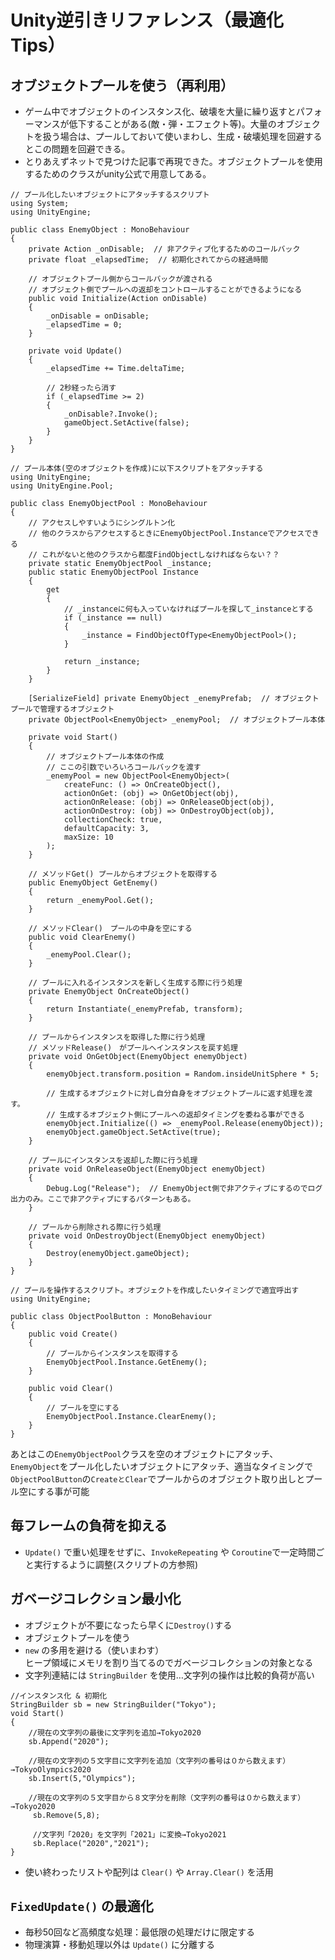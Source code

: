 # Unity逆引きリファレンス（最適化Tips）

## オブジェクトプールを使う（再利用）

- ゲーム中でオブジェクトのインスタンス化、破壊を大量に繰り返すとパフォーマンスが低下することがある(敵・弾・エフェクト等)。大量のオブジェクトを扱う場合は、プールしておいて使いまわし、生成・破壊処理を回避するとこの問題を回避できる。
- とりあえずネットで見つけた記事で再現できた。オブジェクトプールを使用するためのクラスがunity公式で用意してある。

```
// プール化したいオブジェクトにアタッチするスクリプト
using System;
using UnityEngine;

public class EnemyObject : MonoBehaviour
{
    private Action _onDisable;  // 非アクティブ化するためのコールバック
    private float _elapsedTime;  // 初期化されてからの経過時間

    // オブジェクトプール側からコールバックが渡される
    // オブジェクト側でプールへの返却をコントロールすることができるようになる
    public void Initialize(Action onDisable)
    {
        _onDisable = onDisable;
        _elapsedTime = 0;
    }

    private void Update()
    {
        _elapsedTime += Time.deltaTime;

        // 2秒経ったら消す
        if (_elapsedTime >= 2)
        {
            _onDisable?.Invoke();
            gameObject.SetActive(false);
        }
    }
}
```

```
// プール本体(空のオブジェクトを作成)に以下スクリプトをアタッチする
using UnityEngine;
using UnityEngine.Pool;

public class EnemyObjectPool : MonoBehaviour
{
    // アクセスしやすいようにシングルトン化
    // 他のクラスからアクセスするときにEnemyObjectPool.Instanceでアクセスできる
    // これがないと他のクラスから都度FindObjectしなければならない？？
    private static EnemyObjectPool _instance;
    public static EnemyObjectPool Instance
    {
        get
        {
            // _instanceに何も入っていなければプールを探して_instanceとする
            if (_instance == null)
            {
                _instance = FindObjectOfType<EnemyObjectPool>();
            }

            return _instance;
        }
    }

    [SerializeField] private EnemyObject _enemyPrefab;  // オブジェクトプールで管理するオブジェクト
    private ObjectPool<EnemyObject> _enemyPool;  // オブジェクトプール本体

    private void Start()
    {
        // オブジェクトプール本体の作成
        // ここの引数でいろいろコールバックを渡す
        _enemyPool = new ObjectPool<EnemyObject>(
            createFunc: () => OnCreateObject(),
            actionOnGet: (obj) => OnGetObject(obj),
            actionOnRelease: (obj) => OnReleaseObject(obj),
            actionOnDestroy: (obj) => OnDestroyObject(obj),
            collectionCheck: true,
            defaultCapacity: 3,
            maxSize: 10
        );
    }

    // メソッドGet() プールからオブジェクトを取得する　
    public EnemyObject GetEnemy()
    {
        return _enemyPool.Get();
    }

    // メソッドClear()　プールの中身を空にする
    public void ClearEnemy()
    {
        _enemyPool.Clear();
    }

    // プールに入れるインスタンスを新しく生成する際に行う処理
    private EnemyObject OnCreateObject()
    {
        return Instantiate(_enemyPrefab, transform);
    }

    // プールからインスタンスを取得した際に行う処理
    // メソッドRelease()　がプールへインスタンスを戻す処理
    private void OnGetObject(EnemyObject enemyObject)
    {
        enemyObject.transform.position = Random.insideUnitSphere * 5;

        // 生成するオブジェクトに対し自分自身をオブジェクトプールに返す処理を渡す。
        // 生成するオブジェクト側にプールへの返却タイミングを委ねる事ができる
        enemyObject.Initialize(() => _enemyPool.Release(enemyObject));
        enemyObject.gameObject.SetActive(true);
    }

    // プールにインスタンスを返却した際に行う処理
    private void OnReleaseObject(EnemyObject enemyObject)
    {
        Debug.Log("Release");  // EnemyObject側で非アクティブにするのでログ出力のみ。ここで非アクティブにするパターンもある。
    }

    // プールから削除される際に行う処理
    private void OnDestroyObject(EnemyObject enemyObject)
    {
        Destroy(enemyObject.gameObject);
    }
}
```

```
// プールを操作するスクリプト。オブジェクトを作成したいタイミングで適宜呼出す
using UnityEngine;

public class ObjectPoolButton : MonoBehaviour
{
    public void Create()
    {
        // プールからインスタンスを取得する
        EnemyObjectPool.Instance.GetEnemy();
    }

    public void Clear()
    {
        // プールを空にする
        EnemyObjectPool.Instance.ClearEnemy();
    }
}
```

あとはこの`EnemyObjectPool`クラスを空のオブジェクトにアタッチ、`EnemyObject`をプール化したいオブジェクトにアタッチ、適当なタイミングで`ObjectPoolButton`の`CreateとClear`でプールからのオブジェクト取り出しとプール空にする事が可能

## 毎フレームの負荷を抑える

- `Update()` で重い処理をせずに、`InvokeRepeating` や `Coroutine`で一定時間ごと実行するように調整(スクリプトの方参照)

## ガベージコレクション最小化

- オブジェクトが不要になったら早くに`Destroy()`する
- オブジェクトプールを使う
- `new` の多用を避ける（使いまわす）  
ヒープ領域にメモリを割り当てるのでガベージコレクションの対象となる
- 文字列連結には `StringBuilder` を使用…文字列の操作は比較的負荷が高い
```
//インスタンス化 & 初期化
StringBuilder sb = new StringBuilder("Tokyo");
void Start()
{
    //現在の文字列の最後に文字列を追加→Tokyo2020
    sb.Append("2020");

    //現在の文字列の５文字目に文字列を追加（文字列の番号は０から数えます）→TokyoOlympics2020
    sb.Insert(5,"Olympics");

    //現在の文字列の５文字目から８文字分を削除（文字列の番号は０から数えます）→Tokyo2020
     sb.Remove(5,8);

     //文字列「2020」を文字列「2021」に変換→Tokyo2021
     sb.Replace("2020","2021");
}
```
- 使い終わったリストや配列は `Clear()` や `Array.Clear()` を活用

## `FixedUpdate()` の最適化

- 毎秒50回など高頻度な処理：最低限の処理だけに限定する
- 物理演算・移動処理以外は `Update()` に分離する

